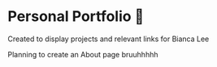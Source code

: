# Personal Portfolio :dizzy:
Created to display projects and relevant links for Bianca Lee 

Planning to create an About page
 bruuhhhhh
